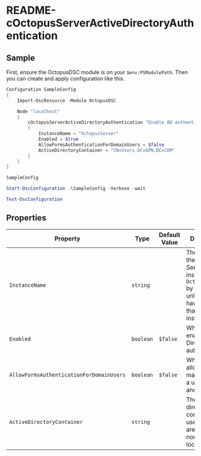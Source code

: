 # README-cOctopusServerActiveDirectoryAuthentication

## Sample

First, ensure the OctopusDSC module is on your `$env:PSModulePath`. Then you can create and apply configuration like this.

```PowerShell
Configuration SampleConfig
{
    Import-DscResource -Module OctopusDSC

    Node "localhost"
    {
        cOctopusServerActiveDirectoryAuthentication "Enable AD authentication"
        {
            InstanceName = "OctopusServer"
            Enabled = $true
            AllowFormsAuthenticationForDomainUsers = $false
            ActiveDirectoryContainer = "CN=Users,DC=GPN,DC=COM"
        }
    }
}

SampleConfig

Start-DscConfiguration .\SampleConfig -Verbose -wait

Test-DscConfiguration
```

## Properties

| Property                                  | Type         | Default Value    | Description |
| ------------------------------------------| ------------ | -----------------| ------------|
| `InstanceName`                            | `string`     |                  | The name of the Octopus Server instance. Use `OctopusServer` by convention unless you have more than one instance. |
| `Enabled`                                 | `boolean`    | `$false`         | Whether to enable Active Directory authentication. |
| `AllowFormsAuthenticationForDomainUsers`  | `boolean`    | `$false`         | Whether to allow users to manually enter a username and password. |
| `ActiveDirectoryContainer`                | `string`     |                  | The active directory container (if user objects are stored in a non-standard location).  |
